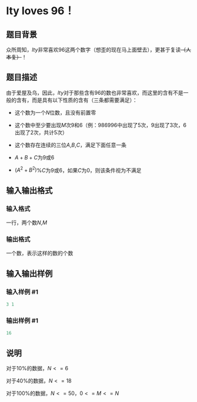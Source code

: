 # lty loves 96！

## 题目背景

众所周知，$lty$非常喜欢$96$这两个数字（想歪的现在马上面壁去），更甚于复读~~（人本复）~~！

## 题目描述

由于爱屋及乌，因此，$lty$对于那些含有$96$的数也非常喜欢，而这里的含有不是一般的含有，而是具有以下性质的含有（三条都需要满足）：

* 这个数为一个$N$位数，且没有前置零

* 这个数中至少要出现$M$次$9$和$6$（例：$986996$中出现了$5$次，$9$出现了$3$次，$6$出现了$2$次，共计$5$次）

* 这个数存在连续的三位$A$,$B$,$C$，满足下面任意一条

* $A+B+C$为$9$或$6$

* $(A^2+B^2)$%$C$为$9$或$6$，如果$C$为$0$，则该条件视为不满足

## 输入输出格式

### 输入格式

一行，两个数$N$,$M$

### 输出格式

一个数，表示这样的数的个数

## 输入输出样例

### 输入样例 #1

```cpp
3 1
```


### 输出样例 #1

```cpp
16
```


## 说明

对于10%的数据，$N<=6$

对于40%的数据，$N<=18$

对于100%的数据，$N<=50$，$0<=M<=N$

